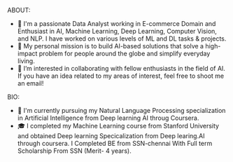 ABOUT:
- 🔭  I'm a passionate Data Analyst working in E-commerce Domain and Enthusiast in  AI, Machine Learning, Deep Learning, Computer Vision, and NLP. I have worked on various levels       of ML and DL tasks & projects.
- 💬 My personal mission is to build AI-based solutions that solve a high-impact problem for people around the globe and simplify everyday living.
- 👀 I’m interested in  collaborating with fellow enthusiasts in the field of AI. If you have an idea related to my areas of interest, 
      feel free to shoot me an email!
 
BIO:
 
- 🌱 I'm currently pursuing my Natural Language Processing  specialization in Artificial Intelligence from Deep learning AI throug Coursera.
- 🎓 I  completed my Machine Learning course from Stanford University and obtained Deep learning Specicalization from 
      Deep learing.AI through coursera. I Completed BE from SSN-chennai  With Full term Scholarship From SSN (Merit- 4 years).  





